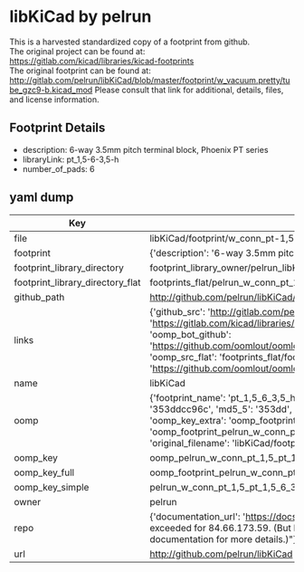 # libKiCad by pelrun  
This is a harvested standardized copy of a footprint from github.  
The original project can be found at:  
https://gitlab.com/kicad/libraries/kicad-footprints  
The original footprint can be found at:
http://gitlab.com/pelrun/libKiCad/blob/master/footprint/w_vacuum.pretty/tube_gzc9-b.kicad_mod
Please consult that link for additional, details, files, and license information.  
## Footprint Details
* description: 6-way 3.5mm pitch terminal block, Phoenix PT series  
* libraryLink: pt_1,5-6-3,5-h  
* number_of_pads: 6  
## yaml dump  
| Key | Value |  
| --- | --- |  
| file | libKiCad/footprint/w_conn_pt-1,5.pretty/pt_1,5-6-3,5-h.kicad_mod |  
| footprint | {'description': '6-way 3.5mm pitch terminal block, Phoenix PT series', 'libraryLink': 'pt_1,5-6-3,5-h', 'number_of_pads': 6} |  
| footprint_library_directory | footprint_library_owner/pelrun_libKiCad |  
| footprint_library_directory_flat | footprints_flat/pelrun_w_conn_pt_1,5_pt_1,5_6_3,5_h/working |  
| github_path | http://github.com/pelrun/libKiCad/blob/master/footprint/w_conn_pt-1,5.pretty/pt_1,5-6-3,5-h.kicad_mod |  
| links | {'github_src': 'http://gitlab.com/pelrun/libKiCad/blob/master/footprint/w_vacuum.pretty/tube_gzc9-b.kicad_mod', 'github_src_repo': 'https://gitlab.com/kicad/libraries/kicad-footprints', 'oomp_bot': 'footprints/pelrun_w_conn_pt_1,5_pt_1,5_6_3,5_h/working', 'oomp_bot_github': 'https://github.com/oomlout/oomlout_oomp_footprint_bot/tree/main/footprints/pelrun_w_conn_pt_1,5_pt_1,5_6_3,5_h/working', 'oomp_src_flat': 'footprints_flat/footprints_flat/pelrun_w_conn_pt_1,5_pt_1,5_6_3,5_h/working', 'oomp_src_flat_github': 'https://github.com/oomlout/oomlout_oomp_footprint_src/tree/main/footprints_flat/pelrun_w_conn_pt_1,5_pt_1,5_6_3,5_h/working'} |  
| name | libKiCad |  
| oomp | {'footprint_name': 'pt_1,5_6_3,5_h', 'library_name': 'w_conn_pt_1,5', 'md5': '353ddcc96cd897f601e08895c1176389', 'md5_10': '353ddcc96c', 'md5_5': '353dd', 'md5_6': '353ddc', 'oomp_key': 'oomp_pelrun_w_conn_pt_1,5_pt_1,5_6_3,5_h', 'oomp_key_extra': 'oomp_footprint_pelrun_w_conn_pt_1,5_pt_1,5_6_3,5_h', 'oomp_key_full': 'oomp_footprint_pelrun_w_conn_pt_1,5_pt_1,5_6_3,5_h_353ddc', 'oomp_key_simple': 'pelrun_w_conn_pt_1,5_pt_1,5_6_3,5_h', 'original_filename': 'libKiCad/footprint/w_conn_pt-1,5.pretty/pt_1,5-6-3,5-h.kicad_mod', 'owner_name': 'pelrun'} |  
| oomp_key | oomp_pelrun_w_conn_pt_1,5_pt_1,5_6_3,5_h |  
| oomp_key_full | oomp_footprint_pelrun_w_conn_pt_1,5_pt_1,5_6_3,5_h |  
| oomp_key_simple | pelrun_w_conn_pt_1,5_pt_1,5_6_3,5_h |  
| owner | pelrun |  
| repo | {'documentation_url': 'https://docs.github.com/rest/overview/resources-in-the-rest-api#rate-limiting', 'message': "API rate limit exceeded for 84.66.173.59. (But here's the good news: Authenticated requests get a higher rate limit. Check out the documentation for more details.)"} |  
| url | http://github.com/pelrun/libKiCad |  

